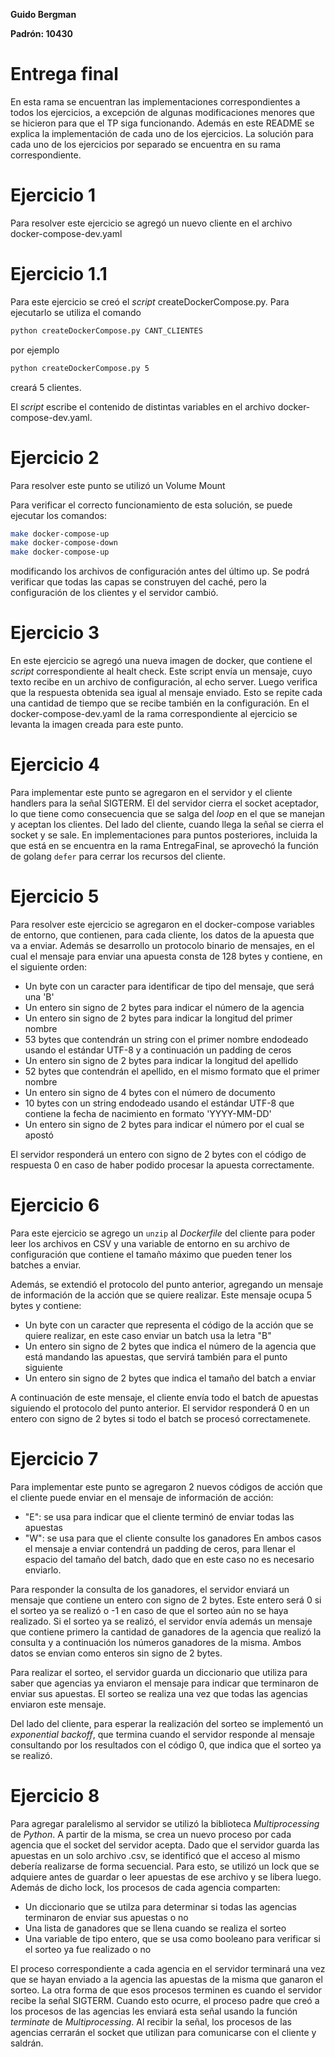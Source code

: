 **Guido Bergman**

**Padrón: 10430**

# Entrega final

En esta rama se encuentran las implementaciones correspondientes a todos los ejercicios, a excepción de algunas modificaciones menores que se hicieron para que el TP siga funcionando. Además en este README se explica la implementación de cada uno de los ejercicios. La solución para cada uno de los ejercicios por separado se encuentra en su rama correspondiente.

# Ejercicio 1

Para resolver este ejercicio se agregó un nuevo cliente en el archivo docker-compose-dev.yaml

# Ejercicio 1.1

Para este ejercicio se creó el *script* createDockerCompose.py. Para ejecutarlo se utiliza el comando 
```bash
python createDockerCompose.py CANT_CLIENTES
```
por ejemplo
```bash
python createDockerCompose.py 5
```
creará 5 clientes.

El *script* escribe el contenido de distintas variables en el archivo docker-compose-dev.yaml.

# Ejercicio 2

Para resolver este punto se utilizó un Volume Mount

Para verificar el correcto funcionamiento de esta solución, se puede ejecutar los comandos:

```bash
make docker-compose-up
make docker-compose-down
make docker-compose-up
```

modificando los archivos de configuración antes del último up. Se podrá verificar que todas las capas se construyen del caché, pero la configuración de los clientes y el servidor cambió.


# Ejercicio 3

En este ejercicio se agregó una nueva imagen de docker, que contiene el *script* correspondiente al healt check. Este script envía un mensaje, cuyo texto recibe en un archivo de configuración, al echo server. Luego verifica que la respuesta obtenida sea igual al mensaje enviado. Esto se repite cada una cantidad de tiempo que se recibe también en la configuración. En el docker-compose-dev.yaml de la rama correspondiente al ejercicio se levanta la imagen creada para este punto.

# Ejercicio 4

Para implementar este punto se agregaron en el servidor y el cliente handlers para la señal SIGTERM. El del servidor cierra el socket aceptador, lo que tiene como consecuencia que se salga del *loop* en el que se manejan y aceptan los clientes. Del lado del cliente, cuando llega la señal se cierra el socket y se sale. En implementaciones para puntos posteriores, incluida la que está en se encuentra en la rama EntregaFinal, se aprovechó la función de golang `defer` para cerrar los recursos del cliente.

# Ejercicio 5

Para resolver este ejercicio se agregaron en el docker-compose variables de entorno, que contienen, para cada cliente, los datos de la apuesta que va a enviar. Además se desarrollo un protocolo binario de mensajes, en el cual el mensaje para enviar una apuesta consta de 128 bytes y contiene, en el siguiente orden:
- Un byte con un caracter para identificar de tipo del mensaje, que será una 'B'
- Un entero sin signo de 2 bytes para indicar el número de la agencia
- Un entero sin signo de 2 bytes para indicar la longitud del primer nombre
- 53 bytes que contendrán un string con el primer nombre endodeado usando el estándar UTF-8 y a continuación un padding de ceros
- Un entero sin signo de 2 bytes para indicar la longitud del apellido
- 52 bytes que contendrán el apellido, en el mismo formato que el primer nombre
- Un entero sin signo de 4 bytes con el número de documento
- 10 bytes con un string endodeado usando el estándar UTF-8 que contiene la fecha de nacimiento en formato 'YYYY-MM-DD'
- Un entero sin signo de 2 bytes para indicar el número por el cual se apostó



El servidor responderá un entero con signo de 2 bytes con el código de respuesta 0 en caso de haber podido procesar la apuesta correctamente.


# Ejercicio 6

Para este ejercicio se agrego un `unzip` al *Dockerfile* del cliente para poder leer los archivos en CSV y una variable de entorno en su archivo de configuración que contiene el tamaño máximo que pueden tener los batches a enviar.

Además, se extendió el protocolo del punto anterior, agregando un mensaje de información de la acción que se quiere realizar. Este mensaje ocupa 5 bytes y contiene:
- Un byte con un caracter que representa el código de la acción que se quiere realizar, en este caso enviar un batch usa la letra "B"
- Un entero sin signo de 2 bytes que indica el número de la agencia que está mandando las apuestas, que servirá también para el punto siguiente
- Un entero sin signo de 2 bytes que indica el tamaño del batch a enviar

A continuación de este mensaje, el cliente envía todo el batch de apuestas siguiendo el protocolo del punto anterior. El servidor responderá 0 en un entero con signo de 2 bytes si todo el batch se procesó correctamenete.

# Ejercicio 7

Para implementar este punto se agregaron 2 nuevos códigos de acción que el cliente puede enviar en el mensaje de información de acción:
- "E": se usa para indicar que el cliente terminó de enviar todas las apuestas
- "W": se usa para que el cliente consulte los ganadores
En ambos casos el mensaje a enviar contendrá un padding de ceros, para llenar el espacio del tamaño del batch, dado que en este caso no es necesario enviarlo.

Para responder la consulta de los ganadores, el servidor enviará un mensaje que contiene un entero con signo de 2 bytes. Este entero será 0 si el sorteo ya se realizó o -1 en caso de que el sorteo aún no se haya realizado. Si el sorteo ya se realizó, el servidor envía además un mensaje que contiene primero la cantidad de ganadores de la agencia que realizó la consulta y a continuación los números ganadores de la misma. Ambos datos se envian como enteros sin signo de 2 bytes.

Para realizar el sorteo, el servidor guarda un diccionario que utiliza para saber que agencias ya enviaron el mensaje para indicar que terminaron de enviar sus apuestas. El sorteo se realiza una vez que todas las agencias enviaron este mensaje.

Del lado del cliente, para esperar la realización del sorteo se implementó un *exponential backoff*, que termina cuando el servidor responde al mensaje consultando por los resultados con el código 0, que indica que el sorteo ya se realizó. 

# Ejercicio 8

Para agregar paralelismo al servidor se utilizó la biblioteca *Multiprocessing* de *Python*. A partir de la misma, se crea un nuevo proceso por cada agencia que el socket del servidor acepta. Dado que el servidor guarda las apuestas en un solo archivo .csv, se identificó que el acceso al mismo debería realizarse de forma secuencial. Para esto, se utilizó un lock que se adquiere antes de guardar o leer apuestas de ese archivo y se libera luego. Además de dicho lock, los procesos de cada agencia comparten:
- Un diccionario que se utilza para determinar si todas las agencias terminaron de enviar sus apuestas o no
- Una lista de ganadores que se llena cuando se realiza el sorteo
- Una variable de tipo entero, que se usa como booleano para verificar si el sorteo ya fue realizado o no


El proceso correspondiente a cada agencia en el servidor terminará una vez que se hayan enviado a la agencia las apuestas de la misma que ganaron el sorteo. La otra forma de que esos procesos terminen es cuando el servidor recibe la señal SIGTERM. Cuando esto ocurre, el proceso padre que creó a los procesos de las agencias les enviará esta señal usando la función *terminate* de *Multiprocessing*. Al recibir la señal, los procesos de las agencias cerrarán el socket que utilizan para comunicarse con el cliente y saldrán.

